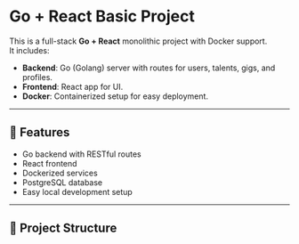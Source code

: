 # Go + React Basic Project

This is a full-stack **Go + React** monolithic project with Docker support.  
It includes:
- **Backend**: Go (Golang) server with routes for users, talents, gigs, and profiles.  
- **Frontend**: React app for UI.  
- **Docker**: Containerized setup for easy deployment.  

---

## 🚀 Features
- Go backend with RESTful routes  
- React frontend  
- Dockerized services  
- PostgreSQL database  
- Easy local development setup  

---

## 📂 Project Structure
